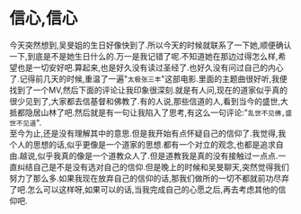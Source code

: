 # 信心,信心

今天突然想到,吴旻姐的生日好像快到了.所以今天的时候就联系了一下她,顺便确认一下,到底是不是她生日什么的.万一是我记错了呢.不知道她在那边过得怎么样,希望也是一切安好吧.算起来,也是好久没有读过圣经了.也好久没有问过自己的内心了.记得前几天的时候,重温了一遍"`太极张三丰`"这部电影.里面的主题曲很好听,我便找到了一个MV,然后下面的评论让我印象很深刻.就是有人问,现在的道家似乎真的很少见到了,大家都去信基督和佛教了.有的人说,那些信道的人,看到当今的盛世,大抵都隐居山林了吧.然后就是有一句让我陷入了思考,有这么一句评论:"`乱世不见佛,盛世不见道`".  
至今为止,还是没有理解其中的意思.但是我开始有点怀疑自己的信仰了.我觉得,我个人的思想的话,似乎更像是一个道家的思想.都有一个对立的观念,也都是追求自由.越说,似乎我真的像是一个道教众人了.但是道教我是真的没有接触过一点点.一直纠结自己是不是没有选对自己的信仰.但是晚上的时候和吴旻聊天,突然觉得我们努力了那么多.如果我现在放弃自己的信仰的话,那我们做所的一切不都就前功尽弃了吧.怎么可以这样呀,如果可以的话,当我完成自己的心愿之后,再去考虑其他的信仰吧.
